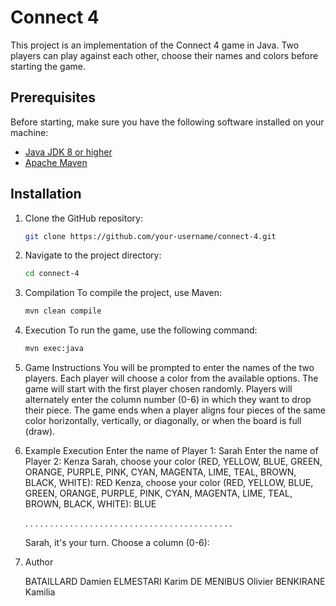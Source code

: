 # Connect 4

This project is an implementation of the Connect 4 game in Java. Two players can play against each other, choose their names and colors before starting the game.

## Prerequisites

Before starting, make sure you have the following software installed on your machine:

- [Java JDK 8 or higher](https://www.oracle.com/java/technologies/javase-jdk11-downloads.html)
- [Apache Maven](https://maven.apache.org/download.cgi)

## Installation

1. Clone the GitHub repository:

   ```sh
   git clone https://github.com/your-username/connect-4.git


2. Navigate to the project directory:

    ```sh
    cd connect-4

3. Compilation
    To compile the project, use Maven:

    ```sh 
    mvn clean compile

4. Execution
    To run the game, use the following command:

    ```sh
    mvn exec:java

5. Game Instructions
    You will be prompted to enter the names of the two players.
    Each player will choose a color from the available options.
    The game will start with the first player chosen randomly.
    Players will alternately enter the column number (0-6) in which they want to drop their piece.
    The game ends when a player aligns four pieces of the same color horizontally, vertically, or diagonally, or when the board is full (draw).

6. Example Execution
    Enter the name of Player 1:
    Sarah
    Enter the name of Player 2:
    Kenza
    Sarah, choose your color (RED, YELLOW, BLUE, GREEN, ORANGE, PURPLE, PINK, CYAN, MAGENTA, LIME, TEAL, BROWN, BLACK, WHITE):
    RED
    Kenza, choose your color (RED, YELLOW, BLUE, GREEN, ORANGE, PURPLE, PINK, CYAN, MAGENTA, LIME, TEAL, BROWN, BLACK, WHITE):
    BLUE

    . . . . . . .
    . . . . . . .
    . . . . . . .
    . . . . . . .
    . . . . . . .
    . . . . . . .

    Sarah, it's your turn. Choose a column (0-6):

7. Author

    BATAILLARD Damien
    ELMESTARI Karim
    DE MENIBUS Olivier
    BENKIRANE Kamilia
